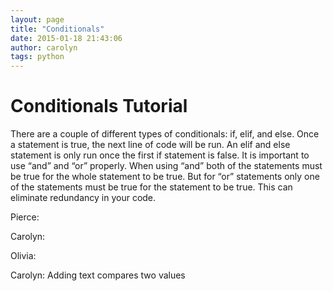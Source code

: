 ```yaml
---
layout: page
title: "Conditionals"
date: 2015-01-18 21:43:06
author: carolyn
tags: python
---
```


# Conditionals Tutorial


There are a couple of different types of conditionals: if, elif, and else. Once a statement is true, the next line of code will be run. An elif and else statement is only run once the first if statement is false. It is important to use “and” and “or” properly. When using “and” both of the statements must be true for the whole statement to be true. But for “or” statements only one of the statements must be true for the statement to be true. This can eliminate redundancy in your code. 




Pierce:



Carolyn:




Olivia:

Carolyn: Adding text compares two values
